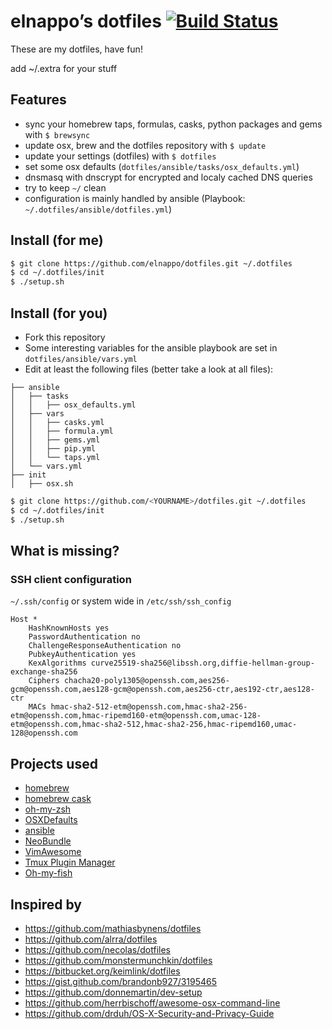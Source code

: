 # elnappo’s dotfiles [![Build Status](https://travis-ci.org/elnappo/dotfiles.svg?branch=master)](https://travis-ci.org/elnappo/dotfiles)

These are my dotfiles, have fun! 

add ~/.extra for your stuff

## Features
* sync your homebrew taps, formulas, casks, python packages and gems with `$ brewsync`
* update osx, brew and the dotfiles repository with `$ update`
* update your settings (dotfiles) with `$ dotfiles`
* set some osx defaults (`dotfiles/ansible/tasks/osx_defaults.yml`)
* dnsmasq with dnscrypt for encrypted and localy cached DNS queries
* try to keep `~/` clean
* configuration is mainly handled by ansible (Playbook: `~/.dotfiles/ansible/dotfiles.yml`)

## Install (for me)
```bash
$ git clone https://github.com/elnappo/dotfiles.git ~/.dotfiles
$ cd ~/.dotfiles/init
$ ./setup.sh
```

## Install (for you)
* Fork this repository
* Some interesting variables for the ansible playbook are set in `dotfiles/ansible/vars.yml`
* Edit at least the following files (better take a look at all files):

```
├── ansible
│   ├── tasks
│   │   ├── osx_defaults.yml
│   ├── vars
│   │   ├── casks.yml
│   │   ├── formula.yml
│   │   ├── gems.yml
│   │   ├── pip.yml
│   │   └── taps.yml
│   └── vars.yml
├── init
│   ├── osx.sh
```

```bash
$ git clone https://github.com/<YOURNAME>/dotfiles.git ~/.dotfiles
$ cd ~/.dotfiles/init
$ ./setup.sh
```

## What is missing?
### SSH client configuration
`~/.ssh/config` or system wide in `/etc/ssh/ssh_config`

```
Host *
    HashKnownHosts yes
    PasswordAuthentication no
    ChallengeResponseAuthentication no
    PubkeyAuthentication yes
    KexAlgorithms curve25519-sha256@libssh.org,diffie-hellman-group-exchange-sha256
    Ciphers chacha20-poly1305@openssh.com,aes256-gcm@openssh.com,aes128-gcm@openssh.com,aes256-ctr,aes192-ctr,aes128-ctr
    MACs hmac-sha2-512-etm@openssh.com,hmac-sha2-256-etm@openssh.com,hmac-ripemd160-etm@openssh.com,umac-128-etm@openssh.com,hmac-sha2-512,hmac-sha2-256,hmac-ripemd160,umac-128@openssh.com
```

## Projects used
* [homebrew](https://github.com/Homebrew/homebrew)
* [homebrew cask](https://github.com/phinze/homebrew-cask)
* [oh-my-zsh](https://github.com/robbyrussell/oh-my-zsh)
* [OSXDefaults](https://github.com/kevinSuttle/OSXDefaults)
* [ansible](https://github.com/ansible/ansible)
* [NeoBundle](https://github.com/Shougo/neobundle.vim)
* [VimAwesome](http://vimawesome.com/)
* [Tmux Plugin Manager](https://github.com/tmux-plugins/tpm)
* [Oh-my-fish](https://github.com/oh-my-fish/oh-my-fish)

## Inspired by
* https://github.com/mathiasbynens/dotfiles
* https://github.com/alrra/dotfiles
* https://github.com/necolas/dotfiles
* https://github.com/monstermunchkin/dotfiles
* https://bitbucket.org/keimlink/dotfiles
* https://gist.github.com/brandonb927/3195465
* https://github.com/donnemartin/dev-setup
* https://github.com/herrbischoff/awesome-osx-command-line
* https://github.com/drduh/OS-X-Security-and-Privacy-Guide
